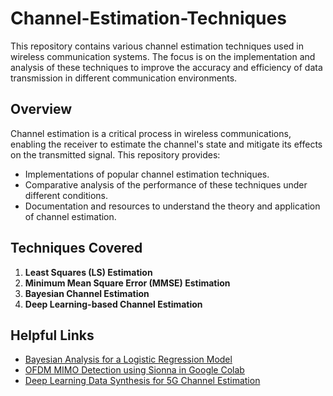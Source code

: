 # Channel-Estimation-Techniques

This repository contains various channel estimation techniques used in wireless communication systems. The focus is on the implementation and analysis of these techniques to improve the accuracy and efficiency of data transmission in different communication environments.

## Overview

Channel estimation is a critical process in wireless communications, enabling the receiver to estimate the channel's state and mitigate its effects on the transmitted signal. This repository provides:

- Implementations of popular channel estimation techniques.
- Comparative analysis of the performance of these techniques under different conditions.
- Documentation and resources to understand the theory and application of channel estimation.

## Techniques Covered

1. **Least Squares (LS) Estimation**
2. **Minimum Mean Square Error (MMSE) Estimation**
3. **Bayesian Channel Estimation**
4. **Deep Learning-based Channel Estimation**

## Helpful Links

- [Bayesian Analysis for a Logistic Regression Model](https://in.mathworks.com/help/stats/bayesian-analysis-for-a-logistic-regression-model.html)
- [OFDM MIMO Detection using Sionna in Google Colab](https://colab.research.google.com/github/nvlabs/sionna/blob/main/examples/OFDM_MIMO_Detection.ipynb)
- [Deep Learning Data Synthesis for 5G Channel Estimation](https://www.mathworks.com/help/5g/ug/deep-learning-data-synthesis-for-5g-channel-estimation.html)
